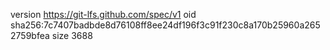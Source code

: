 version https://git-lfs.github.com/spec/v1
oid sha256:7c7407badbde8d76108ff8ee24df196f3c91f230c8a170b25960a2652759bfea
size 3688

